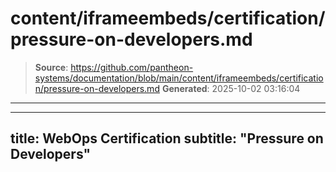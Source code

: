 # content/iframeembeds/certification/pressure-on-developers.md

> **Source**: https://github.com/pantheon-systems/documentation/blob/main/content/iframeembeds/certification/pressure-on-developers.md
> **Generated**: 2025-10-02 03:16:04

---

---
title: WebOps Certification
subtitle: "Pressure on Developers"
---

<Partial file="certification-guide/pressure-on-developers.md" />
